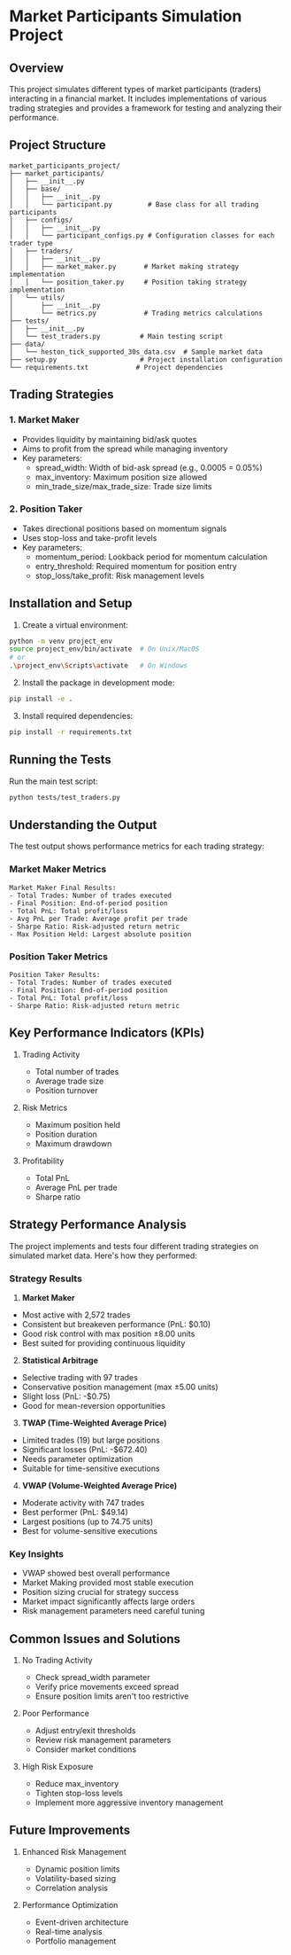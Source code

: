 # Market Participants Simulation Project

## Overview
This project simulates different types of market participants (traders) interacting in a financial market. It includes implementations of various trading strategies and provides a framework for testing and analyzing their performance.

## Project Structure
```
market_participants_project/
├── market_participants/
│   ├── __init__.py
│   ├── base/
│   │   ├── __init__.py
│   │   └── participant.py         # Base class for all trading participants
│   ├── configs/
│   │   ├── __init__.py
│   │   └── participant_configs.py # Configuration classes for each trader type
│   ├── traders/
│   │   ├── __init__.py
│   │   ├── market_maker.py       # Market making strategy implementation
│   │   └── position_taker.py     # Position taking strategy implementation
│   └── utils/
│       ├── __init__.py
│       └── metrics.py            # Trading metrics calculations
├── tests/
│   ├── __init__.py
│   └── test_traders.py          # Main testing script
├── data/
│   └── heston_tick_supported_30s_data.csv  # Sample market data
├── setup.py                     # Project installation configuration
└── requirements.txt            # Project dependencies
```

## Trading Strategies

### 1. Market Maker
- Provides liquidity by maintaining bid/ask quotes
- Aims to profit from the spread while managing inventory
- Key parameters:
  - spread_width: Width of bid-ask spread (e.g., 0.0005 = 0.05%)
  - max_inventory: Maximum position size allowed
  - min_trade_size/max_trade_size: Trade size limits

### 2. Position Taker
- Takes directional positions based on momentum signals
- Uses stop-loss and take-profit levels
- Key parameters:
  - momentum_period: Lookback period for momentum calculation
  - entry_threshold: Required momentum for position entry
  - stop_loss/take_profit: Risk management levels

## Installation and Setup

1. Create a virtual environment:
```bash
python -m venv project_env
source project_env/bin/activate  # On Unix/MacOS
# or
.\project_env\Scripts\activate   # On Windows
```

2. Install the package in development mode:
```bash
pip install -e .
```

3. Install required dependencies:
```bash
pip install -r requirements.txt
```

## Running the Tests

Run the main test script:
```bash
python tests/test_traders.py
```

## Understanding the Output

The test output shows performance metrics for each trading strategy:

### Market Maker Metrics
```
Market Maker Final Results:
- Total Trades: Number of trades executed
- Final Position: End-of-period position
- Total PnL: Total profit/loss
- Avg PnL per Trade: Average profit per trade
- Sharpe Ratio: Risk-adjusted return metric
- Max Position Held: Largest absolute position
```

### Position Taker Metrics
```
Position Taker Results:
- Total Trades: Number of trades executed
- Final Position: End-of-period position
- Total PnL: Total profit/loss
- Sharpe Ratio: Risk-adjusted return metric
```

## Key Performance Indicators (KPIs)

1. Trading Activity
   - Total number of trades
   - Average trade size
   - Position turnover

2. Risk Metrics
   - Maximum position held
   - Position duration
   - Maximum drawdown

3. Profitability
   - Total PnL
   - Average PnL per trade
   - Sharpe ratio

## Strategy Performance Analysis

The project implements and tests four different trading strategies on simulated market data. Here's how they performed:

### Strategy Results

1. **Market Maker**
- Most active with 2,572 trades
- Consistent but breakeven performance (PnL: $0.10)
- Good risk control with max position ±8.00 units
- Best suited for providing continuous liquidity

2. **Statistical Arbitrage**
- Selective trading with 97 trades
- Conservative position management (max ±5.00 units)
- Slight loss (PnL: -$0.75)
- Good for mean-reversion opportunities

3. **TWAP (Time-Weighted Average Price)**
- Limited trades (19) but large positions
- Significant losses (PnL: -$672.40)
- Needs parameter optimization
- Suitable for time-sensitive executions

4. **VWAP (Volume-Weighted Average Price)**
- Moderate activity with 747 trades
- Best performer (PnL: $49.14)
- Largest positions (up to 74.75 units)
- Best for volume-sensitive executions

### Key Insights
- VWAP showed best overall performance
- Market Making provided most stable execution
- Position sizing crucial for strategy success
- Market impact significantly affects large orders
- Risk management parameters need careful tuning

## Common Issues and Solutions

1. No Trading Activity
   - Check spread_width parameter
   - Verify price movements exceed spread
   - Ensure position limits aren't too restrictive

2. Poor Performance
   - Adjust entry/exit thresholds
   - Review risk management parameters
   - Consider market conditions

3. High Risk Exposure
   - Reduce max_inventory
   - Tighten stop-loss levels
   - Implement more aggressive inventory management

## Future Improvements

1. Enhanced Risk Management
   - Dynamic position limits
   - Volatility-based sizing
   - Correlation analysis

2. Performance Optimization
   - Event-driven architecture
   - Real-time analysis
   - Portfolio management